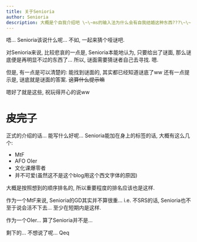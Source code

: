 ```yaml
---
title: 关于Senioria
author: Senioria
description: 大概是个自我介绍吧 \~\~ms的输入法为什么会有自我结婚这种东西???\~\~
---
```


唔... Senioria该说什么呢... 不如, 一起来猜个哑谜吧.

对Senioria来说, 比较悲哀的一点是,
Senioria本能地认为, 只要给出了谜面, 那么谜底便是再明显不过的东西了...
所以, 谜面需要猜谜者自己去寻找. 嗯.

但是, 有一点是可以清楚的: 能找到谜面的, 其实都已经知道谜底了ww
还有一点提示是, 谜底就是谜面的答案. ~~这算什么提示嘛~~

嗯好了就是这些, 祝玩得开心的说ww

# ~~皮完了~~

正式的介绍的话... 能写什么好呢...
Senioria能加在身上的标签的话, 大概有这么几个:

- MtF
- AFO OIer
- 文化课爆零者
- 并不可爱(虽然这不是这个blog用这个西文字体的原因)

大概是按照想到的顺序排名的, 所以重要程度的排名应该也是这样.

作为一个MtF来说, Senioria的GD其实并不算很重...
i.e. 不SRS的话, Senioria也不至于说会活不下去...
至少在短期内是这样.

作为一个OIer... 算了Senioria并不是...

剩下的... 不想说了呢... Qeq

